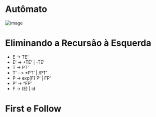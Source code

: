 # Autômato

![image](https://user-images.githubusercontent.com/75282286/178392128-9c08496b-a17a-4c48-b37e-f5645368e08c.png)

# Eliminando a Recursão à Esquerda

- E -> TE’
- E’ ->  +TE’ |  -TE’
- T -> PT’
- T’ - > *PT’ | /PT’
- P -> exp[F] P’ | FP’
- P’ -> ^FP’
- F -> (E) | id

# First e Follow



